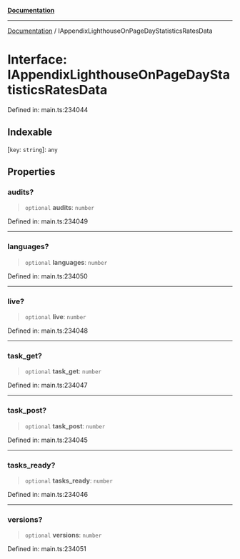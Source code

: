 [**Documentation**](../README.md)

***

[Documentation](../README.md) / IAppendixLighthouseOnPageDayStatisticsRatesData

# Interface: IAppendixLighthouseOnPageDayStatisticsRatesData

Defined in: main.ts:234044

## Indexable

\[`key`: `string`\]: `any`

## Properties

### audits?

> `optional` **audits**: `number`

Defined in: main.ts:234049

***

### languages?

> `optional` **languages**: `number`

Defined in: main.ts:234050

***

### live?

> `optional` **live**: `number`

Defined in: main.ts:234048

***

### task\_get?

> `optional` **task\_get**: `number`

Defined in: main.ts:234047

***

### task\_post?

> `optional` **task\_post**: `number`

Defined in: main.ts:234045

***

### tasks\_ready?

> `optional` **tasks\_ready**: `number`

Defined in: main.ts:234046

***

### versions?

> `optional` **versions**: `number`

Defined in: main.ts:234051
